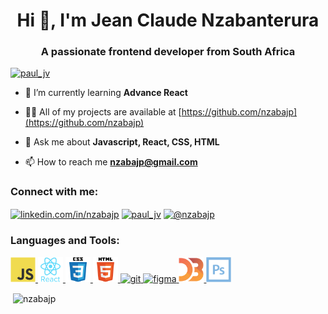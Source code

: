 <h1 align="center">Hi 👋, I'm Jean Claude Nzabanterura</h1>
<h3 align="center">A passionate frontend developer from South Africa</h3>

<p align="left"> <a href="https://twitter.com/paul_jv" target="blank"><img src="https://img.shields.io/twitter/follow/paul_jv?logo=twitter&style=for-the-badge" alt="paul_jv" /></a> </p>

- 🌱 I’m currently learning **Advance React**

- 👨‍💻 All of my projects are available at [https://github.com/nzabajp](https://github.com/nzabajp)

- 💬 Ask me about **Javascript, React, CSS, HTML**

- 📫 How to reach me **nzabajp@gmail.com**

<h3 align="left">Connect with me:</h3>
<p align="left">
<a href="https://linkedin.com/in/nzabajp" target="blank"><img align="center" src="https://raw.githubusercontent.com/rahuldkjain/github-profile-readme-generator/master/src/images/icons/Social/linked-in-alt.svg" alt="linkedin.com/in/nzabajp" height="30" width="40" /></a>
<a href="https://twitter.com/paul_jv" target="blank"><img align="center" src="https://raw.githubusercontent.com/rahuldkjain/github-profile-readme-generator/master/src/images/icons/Social/twitter.svg" alt="paul_jv" height="30" width="40" /></a>
<a href="https://dev.to/nzabajp" target="blank"><img align="center" src="https://raw.githubusercontent.com/rahuldkjain/github-profile-readme-generator/master/src/images/icons/Social/devto.svg" alt="@nzabajp" height="30" width="40" /></a>
</p>

<h3 align="left">Languages and Tools:</h3>
<p align="left"> 
  <a href="https://developer.mozilla.org/en-US/docs/Web/JavaScript" target="_blank" rel="noreferrer"> <img src="https://raw.githubusercontent.com/devicons/devicon/master/icons/javascript/javascript-original.svg" alt="javascript" width="40" height="40"/> </a> 
  <a href="https://reactjs.org/" target="_blank" rel="noreferrer"> <img src="https://raw.githubusercontent.com/devicons/devicon/master/icons/react/react-original-wordmark.svg" alt="react" width="40" height="40"/> </a>
  <a href="https://www.w3schools.com/css/" target="_blank" rel="noreferrer"> <img src="https://raw.githubusercontent.com/devicons/devicon/master/icons/css3/css3-original-wordmark.svg" alt="css3" width="40" height="40"/> </a>
  <a href="https://www.w3.org/html/" target="_blank" rel="noreferrer"> <img src="https://raw.githubusercontent.com/devicons/devicon/master/icons/html5/html5-original-wordmark.svg" alt="html5" width="40" height="40"/> </a>
  <a href="https://git-scm.com/" target="_blank" rel="noreferrer"> <img src="https://www.vectorlogo.zone/logos/git-scm/git-scm-icon.svg" alt="git" width="40" height="40"/> </a>
  <a href="https://www.figma.com/" target="_blank" rel="noreferrer"> <img src="https://www.vectorlogo.zone/logos/figma/figma-icon.svg" alt="figma" width="40" height="40"/> </a>
  <a href="https://d3js.org/" target="_blank" rel="noreferrer"> <img src="https://raw.githubusercontent.com/devicons/devicon/master/icons/d3js/d3js-original.svg" alt="d3js" width="40" height="40"/> </a>
  <a href="https://www.photoshop.com/en" target="_blank" rel="noreferrer"> <img src="https://raw.githubusercontent.com/devicons/devicon/master/icons/photoshop/photoshop-line.svg" alt="photoshop" width="40" height="40"/> </a>

<p>&nbsp;<img align="center" src="https://github-readme-stats.vercel.app/api?username=nzabajp&show_icons=true&locale=en" alt="nzabajp" /></p>
